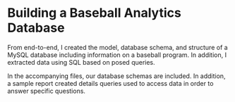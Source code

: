 # Building a Baseball Analytics Database
From end-to-end, I created the model, database schema, and structure of a MySQL database including information on a baseball program. In addition, I extracted data using SQL based on posed queries.

In the accompanying files, our database schemas are included. In addition, a sample report created details queries used to access data in order to answer specific questions.
